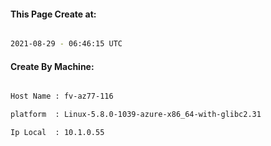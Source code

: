 
   
#### This Page Create at:

```bash

2021-08-29 - 06:46:15 UTC

```

#### Create By Machine:

```bash

Host Name : fv-az77-116

platform  : Linux-5.8.0-1039-azure-x86_64-with-glibc2.31

Ip Local  : 10.1.0.55

```

